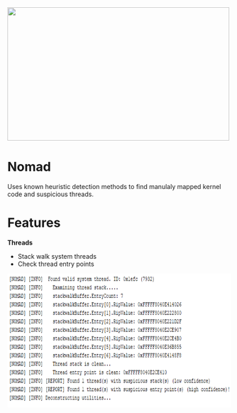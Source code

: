 <img src="nomadImg.jpg" width="500" height="300">

# Nomad
Uses known heuristic detection methods to find manulaly mapped kernel code and suspicious threads.  
# Features

**Threads**
- Stack walk system threads
- Check thread entry points

<img src="NomadOutput.png" width="600" height="300">
